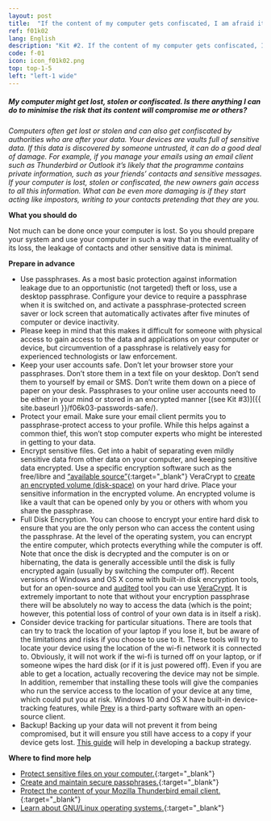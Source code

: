 ```yaml
---
layout: post
title:  "If the content of my computer gets confiscated, I am afraid it will compromise my safety"
ref: f01k02
lang: English
description: "Kit #2. If the content of my computer gets confiscated, I am afraid it will compromise my safety"
code: f-01
icon: icon_f01k02.png
top: top-1-5
left: "left-1 wide"
---
```


##### My computer might get lost, stolen or confiscated. Is there anything I can do to minimise the risk that its content will compromise me or others?

*Computers often get lost or stolen and can also get confiscated by authorities who are after your data. Your devices are vaults full of sensitive data. If this data is discovered by someone untrusted, it can do a good deal of damage. For example, if you manage your emails using an email client such as Thunderbird or Outlook it’s likely that the programme contains private information, such as your friends’ contacts and sensitive messages. If your computer is lost, stolen or confiscated, the new owners gain access to all this information. What can be even more damaging is if they start acting like impostors, writing to your contacts pretending that they are you.*

**What you should do**

Not much can be done once your computer is lost. So you should prepare your system and use your computer in such a way that in the eventuality of its loss, the leakage of contacts and other sensitive data is minimal.

**Prepare in advance**
+ Use passphrases. As a most basic protection against information leakage due to an opportunistic (not targeted) theft or loss, use a desktop passphrase. Configure your device to require a passphrase when it is switched on, and activate a passphrase-protected screen saver or lock screen that automatically activates after five minutes of computer or device inactivity.
+ Please keep in mind that this makes it difficult for someone with physical access to gain access to the data and applications on your computer or device, but circumvention of a passphrase is relatively easy for experienced technologists or law enforcement.
+ Keep your user accounts safe. Don’t let your browser store your passphrases. Don’t store them in a text file on your desktop. Don’t send them to yourself by email or SMS. Don’t write them down on a piece of paper on your desk. Passphrases to your online user accounts need to be either in your mind or stored in an encrypted manner [(see Kit #3)]({{ site.baseurl }}/f06k03-passwords-safe/).
+ Protect your email. Make sure your email client permits you to passphrase-protect access to your profile. While this helps against a common thief, this won’t stop computer experts who might be interested in getting to your data.
+ Encrypt sensitive files. Get into a habit of separating even mildly sensitive data from other data on your computer, and keeping sensitive data encrypted. Use a specific encryption software such as the free/libre and [“available source”](https://en.wikipedia.org/wiki/Open-source_software#Open-source_vs._source-available){:target="_blank"} VeraCrypt to [create an encrypted volume (disk-space)](https://veracrypt.codeplex.com/wikipage?title=Beginner%27s%20Tutorial) on your hard drive. Place your sensitive information in the encrypted volume. An encrypted volume is like a vault that can be opened only by you or others with whom you share the passphrase.
+ Full Disk Encryption. You can choose to encrypt your entire hard disk to ensure that you are the only person who can access the content using the passphrase. At the level of the operating system, you can encrypt the entire computer, which protects everything while the computer is off. Note that once the disk is decrypted and the computer is on or hibernating, the data is generally accessible until the disk is fully encrypted again (usually by switching the computer off). Recent versions of Windows and OS X come with built-in disk encryption tools, but for an open-source and [audited](https://ostif.org/the-veracrypt-audit-results/) tool you can use [VeraCrypt](https://veracrypt.codeplex.com/wikipage?title=System%20Encryption). It is extremely important to note that without your encryption passphrase there will be absolutely no way to access the data (which is the point; however, this potential loss of control of your own data is in itself a risk).
+ Consider device tracking for particular situations. There are tools that can try to track the location of your laptop if you lose it, but be aware of the limitations and risks if you choose to use to it. These tools will try to locate your device using the location of the wi-fi network it is connected to. Obviously, it will not work if the wi-fi is turned off on your laptop, or if someone wipes the hard disk (or if it is just powered off). Even if you are able to get a location, actually recovering the device may not be simple. In addition, remember that installing these tools will give the companies who run the service access to the location of your device at any time, which could put you at risk. Windows 10 and OS X have built-in device-tracking features, while [Prey](https://www.preyproject.com/) is a third-party software with an open-source client.
+ Backup! Backing up your data will not prevent it from being compromised, but it will ensure you still have access to a copy if your device gets lost. [This guide](https://securityinabox.org/en/guide/backup/) will help in developing a backup strategy.

**Where to find more help**

+ [Protect sensitive files on your computer.](https://securityinabox.org/en/guide/secure-file-storage/){:target="_blank"}
+ [Create and maintain secure passphrases.](https://securityinabox.org/en/guide/passwords){:target="_blank"}
+ [Protect the content of your Mozilla Thunderbird email client.](http://kb.mozillazine.org/Protecting_the_contents_of_the_profile_-_mail){:target="_blank"}
+ [Learn about GNU/Linux operating systems.](http://getgnulinux.org/en/){:target="_blank"}
